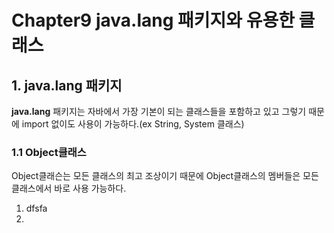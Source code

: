 Chapter9 java.lang 패키지와 유용한 클래스
======================
## 1. java.lang 패키지
**java.lang** 패키지는 자바에서 가장 기본이 되는 클래스들을 포함하고 있고 그렇기 때문에 import 없이도 사용이 가능하다.(ex String, System 클래스)


### 1.1 Object클래스
Object클래슨는 모든 클래스의 최고 조상이기 때문에 Object클래스의 멤버들은 모든 클래스에서 바로 사용 가능하다.
1. dfsfa
2. 

